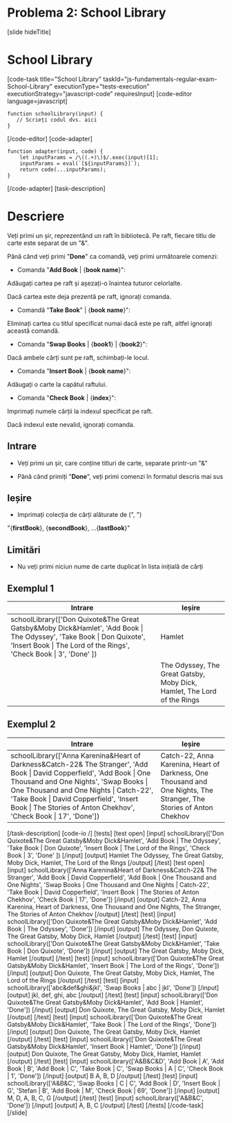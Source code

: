 # Problema 2: School Library

[slide hideTitle]

# School Library

[code-task title="School Library" taskId="js-fundamentals-regular-exam-School-Library" executionType="tests-execution" executionStrategy="javascript-code" requiresInput]
[code-editor language=javascript]
```
function schoolLibrary(input) {
   // Scrieți codul dvs. aici
}
```
[/code-editor]
[code-adapter]
```
function adapter(input, code) {
    let inputParams = /\((.+)\)$/.exec(input)[1];
    inputParams = eval(`[${inputParams}]`);
    return code(...inputParams);
}
```
[/code-adapter]
[task-description]

# Descriere

Veți primi un șir, reprezentând un raft în bibliotecă. Pe raft, fiecare titlu de carte este separat de un "\&".

Până când veți primi "**Done**" ca comandă, veți primi următoarele comenzi:

* Comanda "**Add Book** \| \{**book name**\}": 

Adăugați cartea pe raft și așezați-o înaintea tuturor celorlalte.

Dacă cartea este deja prezentă pe raft, ignorați comanda.

* Comandă "**Take Book**" \| \{**book name**\}": 

Eliminați cartea cu titlul specificat numai dacă este pe raft, altfel ignorați această comandă.

* Comanda "**Swap Books** \| \{**book1**\} \| \{**book2**\}": 

Dacă ambele cărți sunt pe raft, schimbați-le locul.

* Comanda "**Insert Book** \| \{**book name**\}":

Adăugați o carte la capătul raftului.

* Comanda "**Check Book** \| \{**index**\}": 

Imprimați numele cărții la indexul specificat pe raft.

Dacă indexul este nevalid, ignorați comanda.


## Intrare

* Veți primi un șir, care conține titluri de carte, separate printr-un "\&"

* Până când primiți "**Done**", veți primi comenzi în formatul descris mai sus


## Ieșire

* Imprimați colecția de cărți alăturate de (", ")

"\{**firstBook**\}, \{**secondBook**\}, ...\{**lastBook**\}"

## Limitări

* Nu veți primi niciun nume de carte duplicat în lista inițială de cărți

## Exemplul 1

| **Intrare** | **Ieșire** |
| --- | --- |
|schoolLibrary(['Don Quixote&The Great Gatsby&Moby Dick&Hamlet', 'Add Book \| The Odyssey', 'Take Book \| Don Quixote', 'Insert Book \| The Lord of the Rings', 'Check Book \| 3', 'Done' ])| Hamlet|
||The Odyssey, The Great Gatsby, Moby Dick, Hamlet, The Lord of the Rings|

## Exemplul 2

| **Intrare** | **Ieșire** |
| --- | --- |
|schoolLibrary(['Anna Karenina&Heart of Darkness&Catch-22& The Stranger', 'Add Book \| David Copperfield', 'Add Book \| One Thousand and One Nights', 'Swap Books \| One Thousand and One Nights \| Catch-22', 'Take Book \| David Copperfield', 'Insert Book \| The Stories of Anton Chekhov', 'Check Book \| 17', 'Done'])| Catch-22, Anna Karenina, Heart of Darkness, One Thousand and One Nights, The Stranger, The Stories of Anton Chekhov |

[/task-description]
[code-io /]
[tests]
[test open]
[input]
schoolLibrary(['Don Quixote&The Great Gatsby&Moby Dick&Hamlet', 'Add Book \| The Odyssey', 'Take Book \| Don Quixote', 'Insert Book \| The Lord of the Rings', 'Check Book \| 3', 'Done' ])
[/input]
[output]
Hamlet
The Odyssey, The Great Gatsby, Moby Dick, Hamlet, The Lord of the Rings
[/output]
[/test]
[test open]
[input]
schoolLibrary(['Anna Karenina&Heart of Darkness&Catch-22& The Stranger', 'Add Book \| David Copperfield', 'Add Book \| One Thousand and One Nights', 'Swap Books \| One Thousand and One Nights \| Catch-22', 'Take Book \| David Copperfield', 'Insert Book \| The Stories of Anton Chekhov', 'Check Book \| 17', 'Done'])
[/input]
[output]
Catch-22, Anna Karenina, Heart of Darkness, One Thousand and One Nights,  The Stranger, The Stories of Anton Chekhov
[/output]
[/test]
[test]
[input]
schoolLibrary(['Don Quixote&The Great Gatsby&Moby Dick&Hamlet', 'Add Book \| The Odyssey', 'Done'])
[/input]
[output]
The Odyssey, Don Quixote, The Great Gatsby, Moby Dick, Hamlet
[/output]
[/test]
[test]
[input]
schoolLibrary(['Don Quixote&The Great Gatsby&Moby Dick&Hamlet', 'Take Book \| Don Quixote', 'Done'])
[/input]
[output]
The Great Gatsby, Moby Dick, Hamlet
[/output]
[/test]
[test]
[input]
schoolLibrary(['Don Quixote&The Great Gatsby&Moby Dick&Hamlet', 'Insert Book \| The Lord of the Rings', 'Done'])
[/input]
[output]
Don Quixote, The Great Gatsby, Moby Dick, Hamlet, The Lord of the Rings
[/output]
[/test]
[test]
[input]
schoolLibrary(['abc&def&ghi&jkl', 'Swap Books \| abc \| jkl', 'Done'])
[/input]
[output]
jkl, def, ghi, abc
[/output]
[/test]
[test]
[input]
schoolLibrary(['Don Quixote&The Great Gatsby&Moby Dick&Hamlet', 'Add Book \| Hamlet', 'Done'])
[/input]
[output]
Don Quixote, The Great Gatsby, Moby Dick, Hamlet
[/output]
[/test]
[test]
[input]
schoolLibrary(['Don Quixote&The Great Gatsby&Moby Dick&Hamlet', 'Take Book \| The Lord of the Rings', 'Done'])
[/input]
[output]
Don Quixote, The Great Gatsby, Moby Dick, Hamlet
[/output]
[/test]
[test]
[input]
schoolLibrary(['Don Quixote&The Great Gatsby&Moby Dick&Hamlet', 'Insert Book \| Hamlet', 'Done'])
[/input]
[output]
Don Quixote, The Great Gatsby, Moby Dick, Hamlet, Hamlet
[/output]
[/test]
[test]
[input]
schoolLibrary(['A&B&C&D', 'Add Book \| A', 'Add Book \| B', 'Add Book \| C', 'Take Book \| C', 'Swap Books \| A \| C', 'Check Book \| 1', 'Done'])
[/input]
[output]
B
A, B, D
[/output]
[/test]
[test]
[input]
schoolLibrary(['A&B&C', 'Swap Books \| C \| C', 'Add Book \| D', 'Insert Book \| G', 'Stefan \| B', 'Add Book \| M', 'Check Book \| 69', 'Done'])
[/input]
[output]
M, D, A, B, C, G
[/output]
[/test]
[test]
[input]
schoolLibrary(['A&B&C', 'Done'])
[/input]
[output]
A, B, C
[/output]
[/test]
[/tests]
[/code-task]
[/slide]
